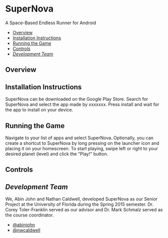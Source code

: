 # SuperNova

A Space-Based Endless Runner for Android

- [Overview](#Overview)
- [Installation Instructions](#Instructions)
- [Running the Game](#Running)
- [Controls](#Controls)
- [*Development Team*](#Team)

## Overview<a name = "Overview"/>

## Installation Instructions<a name = "Instructions"/>

SuperNova can be downloaded on the Google Play Store. Search for SuperNova and select the app made by xxxxxxx. Press install and wait for the app to install on your device.
		
## Running the Game<a name="Running"/>

Navigate to your list of apps and select SuperNova. Optionally, you can create a shortcut to SuperNova by long pressing on the launcher icon and placing it on your homescreen. To start playing, swipe left or right to your desired planet (level) and click the "Play!" button.

## Controls<a name="Controls"/>

## *Development Team*<a name="Team"/>

We, Abin John and Nathan Caldwell, developed SuperNova as our Senior Project at the University of Florida during the Spring 2015 semester. Dr. Corey Toler-Franklin served as our advisor and Dr. Mark Schmalz served as the course coordinator.

- [@abinjohn](https://github.com/abinjohn)
- [@nwcaldwell](https://github.com/nwcaldwell)
